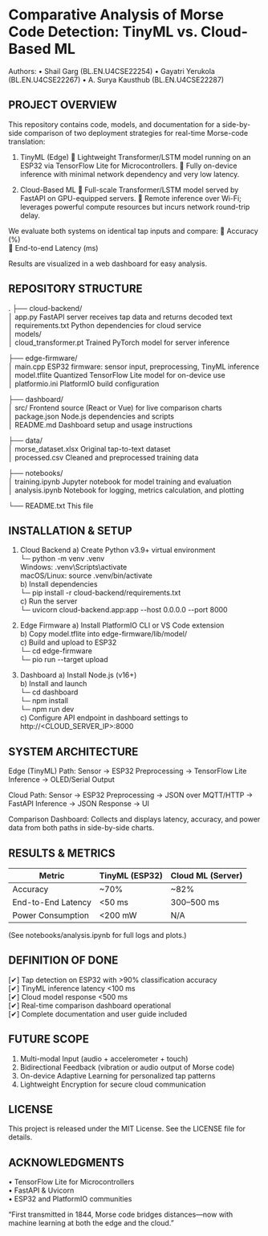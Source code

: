 
Comparative Analysis of Morse Code Detection: TinyML vs. Cloud-Based ML
==============================================================

Authors:
•	 Shail Garg            (BL.EN.U4CSE22254)
•	 Gayatri Yerukola      (BL.EN.U4CSE22267)
•	 A. Surya Kausthub     (BL.EN.U4CSE22287)

PROJECT OVERVIEW
----------------
This repository contains code, models, and documentation for a side-by-side comparison of two deployment strategies for real-time Morse-code translation:

  1) TinyML (Edge)
	Lightweight Transformer/LSTM model running on an ESP32 via TensorFlow Lite for Microcontrollers.
	Fully on-device inference with minimal network dependency and very low latency.

  2) Cloud-Based ML
	Full-scale Transformer/LSTM model served by FastAPI on GPU-equipped servers.
	Remote inference over Wi-Fi; leverages powerful compute resources but incurs network round-trip delay.

We evaluate both systems on identical tap inputs and compare:
	Accuracy (%)  
	End-to-end Latency (ms)  

Results are visualized in a web dashboard for easy analysis.

REPOSITORY STRUCTURE
--------------------
.
├── cloud-backend/  
│     app.py               FastAPI server receives tap data and returns decoded text  
│     requirements.txt     Python dependencies for cloud service  
│     models/  
│         cloud_transformer.pt   Trained PyTorch model for server inference  

├── edge-firmware/  
│     main.cpp             ESP32 firmware: sensor input, preprocessing, TinyML inference  
│     model.tflite         Quantized TensorFlow Lite model for on-device use  
│     platformio.ini       PlatformIO build configuration  

├── dashboard/  
│     src/                 Frontend source (React or Vue) for live comparison charts  
│     package.json         Node.js dependencies and scripts  
│     README.md            Dashboard setup and usage instructions  

├── data/  
│     morse_dataset.xlsx   Original tap-to-text dataset  
│     processed.csv        Cleaned and preprocessed training data  

├── notebooks/  
│     training.ipynb       Jupyter notebook for model training and evaluation  
│     analysis.ipynb       Notebook for logging, metrics calculation, and plotting  

└── README.txt            This file

INSTALLATION & SETUP
--------------------

1) Cloud Backend
   a) Create Python v3.9+ virtual environment  
      └─ python -m venv .venv  
         Windows: .venv\Scripts\activate  
         macOS/Linux: source .venv/bin/activate  
   b) Install dependencies  
      └─ pip install -r cloud-backend/requirements.txt  
   c) Run the server  
      └─ uvicorn cloud-backend.app:app --host 0.0.0.0 --port 8000  

2) Edge Firmware
   a) Install PlatformIO CLI or VS Code extension  
   b) Copy model.tflite into edge-firmware/lib/model/  
   c) Build and upload to ESP32  
      └─ cd edge-firmware  
      └─ pio run --target upload  

3) Dashboard
   a) Install Node.js (v16+)  
   b) Install and launch  
      └─ cd dashboard  
      └─ npm install  
      └─ npm run dev  
   c) Configure API endpoint in dashboard settings to  
      http://<CLOUD_SERVER_IP>:8000  

SYSTEM ARCHITECTURE
-------------------
Edge (TinyML) Path:
  Sensor → ESP32 Preprocessing → TensorFlow Lite Inference → OLED/Serial Output

Cloud Path:
  Sensor → ESP32 Preprocessing → JSON over MQTT/HTTP → FastAPI Inference → JSON Response → UI

Comparison Dashboard:
  Collects and displays latency, accuracy, and power data from both paths in side-by-side charts.

RESULTS & METRICS
-----------------
Metric               | TinyML (ESP32)   | Cloud ML (Server)
---------------------|------------------|-------------------
Accuracy             | ~70%             | ~82%
End-to-End Latency   | <50 ms           | 300–500 ms
Power Consumption    | <200 mW          | N/A

(See notebooks/analysis.ipynb for full logs and plots.)

DEFINITION OF DONE
------------------
[✔] Tap detection on ESP32 with >90% classification accuracy  
[✔] TinyML inference latency <100 ms  
[✔] Cloud model response <500 ms  
[✔] Real-time comparison dashboard operational  
[✔] Complete documentation and user guide included  

FUTURE SCOPE
------------
1) Multi-modal Input (audio + accelerometer + touch)  
2) Bidirectional Feedback (vibration or audio output of Morse code)  
3) On-device Adaptive Learning for personalized tap patterns  
4) Lightweight Encryption for secure cloud communication  

LICENSE
-------
This project is released under the MIT License. See the LICENSE file for details.

ACKNOWLEDGMENTS
---------------
• TensorFlow Lite for Microcontrollers  
• FastAPI & Uvicorn  
• ESP32 and PlatformIO communities  

“First transmitted in 1844, Morse code bridges distances—now with machine learning at both the edge and the cloud.”  
